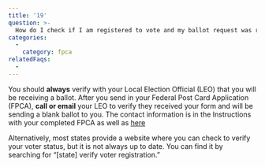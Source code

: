 ```yaml
---
title: '19'
question: >-
  How do I check if I am registered to vote and my ballot request was received so that I'll receive an overseas ballot?
categories:
  - 
    category: fpca
relatedFaqs:
  -
---
```

You should **always** verify with your Local Election Official (LEO) that you will be receiving a ballot. After you send in your Federal Post Card Application (FPCA), **call or email** your LEO to verify they received your form and will be sending a blank ballot to you. The contact information is in the Instructions with your completed FPCA as well as [here](/states)

Alternatively, most states provide a website where you can check to verify your voter status, but it is not always up to date. You can find it by searching for “[state] verify voter registration.”
